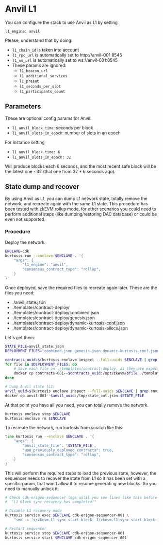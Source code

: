 # Anvil L1

You can configure the stack to use Anvil as L1 by setting
```
l1_engine: anvil
```

Please, understand that by doing:
- ```l1_chain_id``` is taken into account
- ```l1_rpc_url``` is automatically set to http://anvil-001:8545
- ```l1_ws_url``` is automatically set to ws://anvil-001:8545
- These params are ignored:
    - ```l1_beacon_url```
    - ```l1_additional_services```
    - ```l1_preset```
    - ```l1_seconds_per_slot```
    - ```l1_participants_count```

## Parameters
These are optional config params for Anvil:
- ```l1_anvil_block_time```: seconds per block
- ```l1_anvil_slots_in_epoch```: number of slots in an epoch

For instance setting
- ```l1_anvil_block_time: 6```
- ```l1_anvil_slots_in_epoch: 32```

Will produce blocks each 6 seconds, and the most recent safe block will be the latest one - 32 (that one from 32 * 6 seconds ago).


## State dump and recover
By using Anvil as L1, you can dump L1 network state, totally remove the network, and recreate again with the same L1 state.
This procedure has been tested with zkEVM rollup mode, for other scenarios you could need to perform additional steps (like dumping/restoring DAC database) or could be even not supported.

### Procedure
Deploy the network.
```bash
ENCLAVE=cdk
kurtosis run --enclave $ENCLAVE . '{
    "args": {
        "l1_engine": "anvil",
        "consensus_contract_type": "rollup",
    }
}'
```

Once deployed, save the required files to recreate again later. These are the files you need:
- ./anvil_state.json
- ./templates/contract-deploy/
- ./templates/contract-deploy/combined.json
- ./templates/contract-deploy/genesis.json
- ./templates/contract-deploy/dynamic-kurtosis-conf.json
- ./templates/contract-deploy/dynamic-kurtosis-allocs.json

Let's get them:

```bash
STATE_FILE=anvil_state.json
DEPLOYMENT_FILES="combined.json genesis.json dynamic-kurtosis-conf.json dynamic-kurtosis-allocs.json"

contracts_uuid=$(kurtosis enclave inspect --full-uuids $ENCLAVE | grep contracts | awk '{ print $1 }')
for file in $DEPLOYMENT_FILES; do
    # Save each file on ./templates/contract-deploy, as they are expected there for use_previously_deployed_contracts=True
    docker cp contracts-001--$contracts_uuid:/opt/zkevm/$file ./templates/contract-deploy/$file
done

# Dump Anvil state (L1)
anvil_uuid=$(kurtosis enclave inspect --full-uuids $ENCLAVE | grep anvil | awk '{ print $1 }')
docker cp anvil-001--$anvil_uuid:/tmp/state_out.json $STATE_FILE
```

At that point you have all you need, you can totally remove the network.
```bash
kurtosis enclave stop $ENCLAVE
kurtosis enclave rm $ENCLAVE
```

To recreate the network, run kurtosis from scratch like this:
```bash
time kurtosis run --enclave $ENCLAVE . '{
    "args": {
        "anvil_state_file": '$STATE_FILE',
        "use_previously_deployed_contracts": true,
        "consensus_contract_type": "rollup",
    }
}'
```

This will perform the required steps to load the previous state, however, the sequencer needs to recover the state from L1 so it has been set with a specific param, that won't allow it to resume generating new blocks. So you need to manually unlock it:

```bash
# Check cdk-erigon-sequencer logs until you see lines like this before proceeding.
#  "L1 block sync recovery has completed!"

# Disable L1 recovery mode
kurtosis service exec $ENCLAVE cdk-erigon-sequencer-001 \
    "sed -i 's/zkevm.l1-sync-start-block: 1/zkevm.l1-sync-start-block: 0/' /etc/cdk-erigon/config.yaml"

# Restart sequencer
kurtosis service stop $ENCLAVE cdk-erigon-sequencer-001
kurtosis service start $ENCLAVE cdk-erigon-sequencer-001
```
